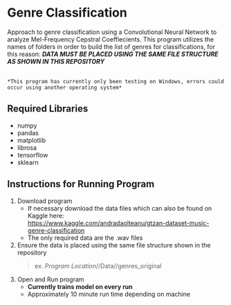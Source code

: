 # Genre Classification
Approach to genre classification using a Convolutional Neural Network to analyze Mel-Frequency Cepstral Coeffiecients.
This program utilizes the names of folders in order to build the list of genres for classifications, for this reason: ***DATA MUST BE PLACED USING THE SAME FILE STRUCTURE AS SHOWN IN THIS REPOSITORY*** <br /><br />
```
*This program has currently only been testing on Windows, errors could occur using another operating system*
```
## Required Libraries
- numpy
- pandas
- matplotlib
- librosa
- tensorflow
- sklearn

## Instructions for Running Program
1. Download program
   - If necessary download the data files which can also be found on Kaggle here: <br />
      https://www.kaggle.com/andradaolteanu/gtzan-dataset-music-genre-classification <br />
   - The only required data are the .wav files
2. Ensure the data is placed using the same file structure shown in the repository
   > ex. *Program Location*//Data//genres_original
3. Open and Run program 
   - **Currently trains model on every run**
   - Approximately 10 minute run time depending on machine
